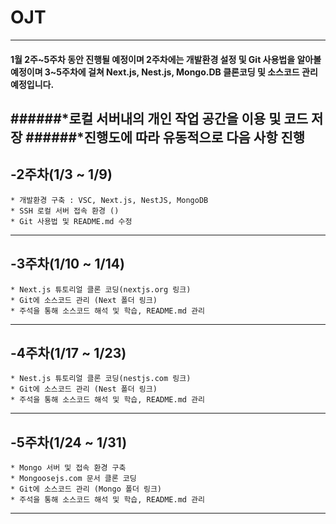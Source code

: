 # OJT
-------------
#### 1월 2주~5주차 동안 진행될 예정이며 2주차에는 개발환경 설정 및 Git 사용법을 알아볼 예정이며 3~5주차에 걸쳐 Next.js, Nest.js, Mongo.DB 클론코딩 및 소스코드 관리 예정입니다.

######*로컬 서버내의 개인 작업 공간을 이용 및 코드 저장
######*진행도에 따라 유동적으로 다음 사항 진행
-------------
## -2주차(1/3 ~ 1/9)
    * 개발환경 구축 : VSC, Next.js, NestJS, MongoDB
    * SSH 로컬 서버 접속 환경 ()
    * Git 사용법 및 README.md 수정
-------------
## -3주차(1/10 ~ 1/14)
    * Next.js 튜토리얼 클론 코딩(nextjs.org 링크)
    * Git에 소스코드 관리 (Next 폴더 링크)
    * 주석을 통해 소스코드 해석 및 학습, README.md 관리 
-------------
## -4주차(1/17 ~ 1/23)
    * Nest.js 튜토리얼 클론 코딩(nestjs.com 링크)
    * Git에 소스코드 관리 (Nest 폴더 링크)
    * 주석을 통해 소스코드 해석 및 학습, README.md 관리 
-------------
## -5주차(1/24 ~ 1/31)
    * Mongo 서버 및 접속 환경 구축 
    * Mongoosejs.com 문서 클론 코딩
    * Git에 소스코드 관리 (Mongo 폴더 링크)
    * 주석을 통해 소스코드 해석 및 학습, README.md 관리 
-------------


